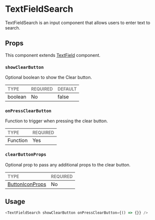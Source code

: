 # TextFieldSearch

TextFieldSearch is an input component that allows users to enter text to search.

## Props

This component extends [TextField](./foundation/Input/Input.tsx) component.

### `showClearButton`

Optional boolean to show the Clear button.

| <span style="color:gray;font-size:14px">TYPE</span> | <span style="color:gray;font-size:14px">REQUIRED</span> | <span style="color:gray;font-size:14px">DEFAULT</span> |
| :-------------------------------------------------- | :------------------------------------------------------ | :----------------------------------------------------- |
| boolean                                             | No                                                      | false                                                  |

### `onPressClearButton`

Function to trigger when pressing the clear button.

| <span style="color:gray;font-size:14px">TYPE</span> | <span style="color:gray;font-size:14px">REQUIRED</span> |
| :-------------------------------------------------- | :------------------------------------------------------ |
| Function                                            | Yes                                                     |

### `clearButtonProps`

Optional prop to pass any additional props to the clear button.

| <span style="color:gray;font-size:14px">TYPE</span>             | <span style="color:gray;font-size:14px">REQUIRED</span> |
| :-------------------------------------------------------------- | :------------------------------------------------------ |
| [ButtonIconProps](../../Buttons/ButtonIcon/ButtonIcon.types.ts) | No                                                      |

## Usage

```javascript
<TextFieldSearch showClearButton onPressClearButton={() => {}} />
```
